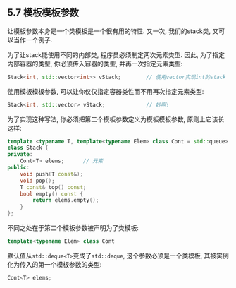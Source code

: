 ## 5.7 模板模板参数

让模板参数本身是一个类模板是一个很有用的特性. 又一次, 我们的stack类, 又可以当作一个例子.

为了让stack能使用不同的内部类, 程序员必须制定两次元素类型. 因此, 为了指定内部容器的类型, 你必须传入容器的类型, 并再一次指定元素类型:

```cpp
Stack<int, std::vector<int>> vStack;		// 使用vector实现int的stack
```

使用模板模板参数, 可以让你仅仅指定容器类性而不用再次指定元素类型:

```cpp
Stack<int, std::vector> vStack;				// 妙啊!
```

为了实现这种写法, 你必须把第二个模板参数定义为模板模板参数, 原则上它该长这样:

```cpp
template <typename T, template<typename Elem> class Cont = std::queue>
class Stack {
private:
    Cont<T> elems;		// 元素
public:
    void push(T const&);
    void pop();
    T const& top() const;
    bool empty() const {
        return elems.empty();
    }
};
```

不同之处在于第二个模板参数被声明为了类模板:

```cpp
template<typename Elem> class Cont
```

默认值从`std::deque<T>`变成了`std::deque`, 这个参数必须是一个类模板, 其被实例化为传入的第一个模板参数的类型:

```cpp
Cont<T> elems;
```

